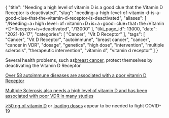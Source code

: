{
    "title": "Needing a high level of vitamin D is a good clue that the Vitamin D Receptor is deactivated",
    "slug": "needing-a-high-level-of-vitamin-d-is-a-good-clue-that-the-vitamin-d-receptor-is-deactivated",
    "aliases": [
        "/Needing+a+high+level+of+vitamin+D+is+a+good+clue+that+the+Vitamin+D+Receptor+is+deactivated",
        "/13000"
    ],
    "tiki_page_id": 13000,
    "date": "2021-10-17",
    "categories": [
        "Cancer",
        "Vit D Receptor"
    ],
    "tags": [
        "Cancer",
        "Vit D Receptor",
        "autoimmune",
        "breast cancer",
        "cancer",
        "cancer in VDR",
        "dosage",
        "genetics",
        "high dose",
        "intervention",
        "multiple sclerosis",
        "therapeutic intervention",
        "vitamin d",
        "vitamin d receptor"
    ]
}


Several health problems, such as[breast cancer,](/tags/breast-cancer.html) protect themselves by deactivating the Vitamin D Receptor

[Over 58 autoimmune diseases are associated with a poor vitamin D Receptor](/tags/over-58-autoimmune-diseases-are-associated-with-a-poor-vitamin-d-receptor.html)

[Multiple Sclerosis also needs a high level of vitamin D and has been associated with poor VDR in many studies](/tags/multiple-sclerosis-also-needs-a-high-level-of-vitamin-d-and-has-been-associated-with-poor-vdr-in-many-studies.html)

[>50 ng of vitamin D](/tags/50-ng-of-vitamin-d.html) or [loading doses](https://VitaminDWiki.com/COVID-19%20defeated%203x%20faster%20by%20420,000%20IU%20Vitamin%20D%20nanoemulsion%20–%20RCT%20Nov%2012,%202020#Items_in_both_categories_Virus_and_Loading_Dose) appear to be needed to fight COVID-19